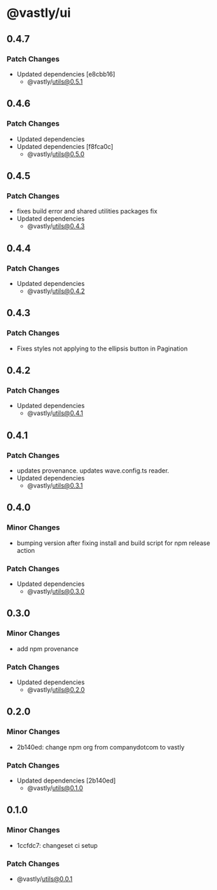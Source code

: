 # @vastly/ui

## 0.4.7

### Patch Changes

- Updated dependencies [e8cbb16]
  - @vastly/utils@0.5.1

## 0.4.6

### Patch Changes

- Updated dependencies
- Updated dependencies [f8fca0c]
  - @vastly/utils@0.5.0

## 0.4.5

### Patch Changes

- fixes build error and shared utilities packages fix
- Updated dependencies
  - @vastly/utils@0.4.3

## 0.4.4

### Patch Changes

- Updated dependencies
  - @vastly/utils@0.4.2

## 0.4.3

### Patch Changes

- Fixes styles not applying to the ellipsis button in Pagination

## 0.4.2

### Patch Changes

- Updated dependencies
  - @vastly/utils@0.4.1

## 0.4.1

### Patch Changes

- updates provenance. updates wave.config.ts reader.
- Updated dependencies
  - @vastly/utils@0.3.1

## 0.4.0

### Minor Changes

- bumping version after fixing install and build script for npm release action

### Patch Changes

- Updated dependencies
  - @vastly/utils@0.3.0

## 0.3.0

### Minor Changes

- add npm provenance

### Patch Changes

- Updated dependencies
  - @vastly/utils@0.2.0

## 0.2.0

### Minor Changes

- 2b140ed: change npm org from companydotcom to vastly

### Patch Changes

- Updated dependencies [2b140ed]
  - @vastly/utils@0.1.0

## 0.1.0

### Minor Changes

- 1ccfdc7: changeset ci setup

### Patch Changes

- @vastly/utils@0.0.1
